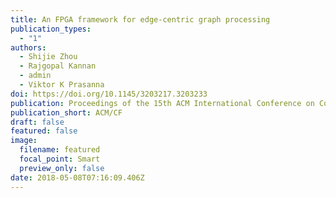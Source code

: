 ```yaml
---
title: An FPGA framework for edge-centric graph processing
publication_types:
  - "1"
authors:
  - Shijie Zhou
  - Rajgopal Kannan
  - admin
  - Viktor K Prasanna
doi: https://doi.org/10.1145/3203217.3203233
publication: Proceedings of the 15th ACM International Conference on Computing Frontiers
publication_short: ACM/CF
draft: false
featured: false
image:
  filename: featured
  focal_point: Smart
  preview_only: false
date: 2018-05-08T07:16:09.406Z
---
```


